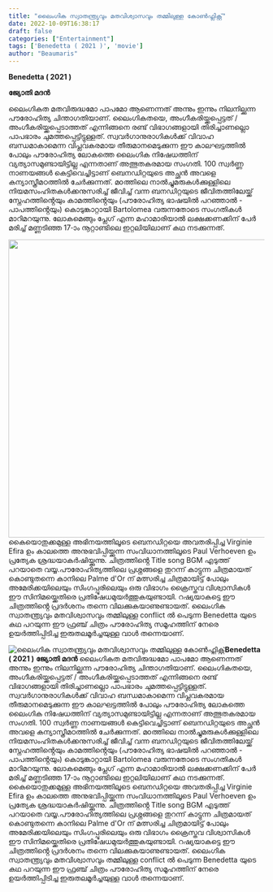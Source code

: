 ```yaml
---
title: "ലൈംഗിക സ്വാതന്ത്ര്യവും മതവിശ്വാസവും തമ്മിലുള്ള കോൺഫ്ലിക്റ്റ്"
date: 2022-10-09T16:38:17
draft: false
categories: ["Entertainment"]
tags: ['Benedetta ( 2021 )', 'movie']
author: "Beaumaris"
---
```


<strong>Benedetta ( 2021 )</strong>

<strong>ജ്യോതി മദൻ</strong>

ലൈംഗികത മതവിരുദ്ധമോ പാപമോ ആണെന്നത് അന്നും ഇന്നും നിലനില്ക്കുന്ന പൗരോഹിത്യ ചിന്താഗതിയാണ്. ലൈംഗികതയെ, അംഗീകരിയ്ക്കപ്പെട്ടത് / അംഗീകരിയ്ക്കപ്പെടാത്തത് എന്നിങ്ങനെ രണ്ട് വിഭാഗങ്ങളായി തിരിച്ചാണല്ലൊ പാപഭാരം ചുമത്തപ്പെട്ടിട്ടുള്ളത്. സ്വവർഗാനുരാഗികൾക്ക് വിവാഹ ബന്ധമാകാമെന്ന വിപ്ലവകരമായ തീരുമാനമെടുക്കുന്ന ഈ കാലഘട്ടത്തിൽ പോലും പൗരോഹിത്യ ലോകത്തെ ലൈംഗിക നിഷേധത്തിന് വ്യത്യാസമുണ്ടായിട്ടില്ല എന്നതാണ് അത്ഭുതകരമായ സംഗതി. 100 സ്വർണ്ണ നാണയങ്ങൾ കെട്ടിവെച്ചിട്ടാണ് ബെനഡിറ്റയുടെ അച്ഛൻ അവളെ കന്യാസ്ത്രീമഠത്തിൽ ചേർക്കുന്നത്. മoത്തിലെ നാൽച്ചുമരുകൾക്കുള്ളിലെ നിയമസംഹിതകൾക്കനുസരിച്ച് ജീവിച്ച് വന്ന ബനഡിറ്റയുടെ ജീവിതത്തിലേയ്ക്ക് സ്നേഹത്തിൻ്റെയും കാമത്തിൻ്റെയും (പൗരോഹിത്യ ഭാഷയിൽ പറഞ്ഞാൽ - പാപത്തിൻ്റെയും) കൊടുങ്കാറ്റായി Bartolomea വരുന്നതോടെ സംഗതികൾ മാറിമറയുന്നു. ലോകമെങ്ങും പ്ലേഗ് എന്ന മഹാമാരിയാൽ ലക്ഷക്കണക്കിന് പേർ മരിച്ച് മണ്ണടിഞ്ഞ 17-ാം നൂറ്റാണ്ടിലെ ഇറ്റലിയിലാണ് കഥ നടക്കുന്നത്.

<img class="size-full wp-image-354027 aligncenter" src="https://cdn.boolokam.com/articles/2022/10/eet3.jpg" alt="" width="800" height="587" />കൈയൊതുക്കമുള്ള അഭിനയത്തിലൂടെ ബെനഡിറ്റയെ അവതരിപ്പിച്ച Virginie Efira ഉം കാലത്തെ അനുഭവിപ്പിയ്ക്കുന്ന സംവിധാനത്തിലൂടെ Paul Verhoeven ഉം പ്രത്യേക ശ്രദ്ധയാകർഷിയ്ക്കുന്നു. ചിത്രത്തിൻ്റെ Title song BGM എടുത്ത് പറയാതെ വയ്യ.പൗരോഹിത്യത്തിലെ പ്രശ്നങ്ങളെ തുറന്ന് കാട്ടുന്ന ചിത്രമായത് കൊണ്ടുതന്നെ കാനിലെ Palme d'Or ന് മത്സരിച്ച ചിത്രമായിട്ട് പോലും അമേരിക്കയിലെയും സിംഗപ്പൂരിലെയും ഒരു വിഭാഗം ക്രൈസ്തവ വിശ്വാസികൾ ഈ സിനിമയ്ക്കെതിരെ പ്രതിഷേധമുയർത്തുകയുണ്ടായി. റഷ്യയാകട്ടെ ഈ ചിത്രത്തിൻ്റെ പ്രദർശനം തന്നെ വിലക്കുകയാണുണ്ടായത്. ലൈംഗിക സ്വാതന്ത്ര്യവും മതവിശ്വാസവും തമ്മിലുള്ള conflict ൽ പെടുന്ന Benedetta യുടെ കഥ പറയുന്ന ഈ ഫ്രഞ്ച് ചിത്രം പൗരോഹിത്യ സമൂഹത്തിന് നേരെ ഉയർത്തിപ്പിടിച്ച ഇരുതലമൂർച്ചയുള്ള വാൾ തന്നെയാണ്.


![ലൈംഗിക സ്വാതന്ത്ര്യവും മതവിശ്വാസവും തമ്മിലുള്ള കോൺഫ്ലിക്റ്റ്](https://cdn.boolokam.com/articles/2022/10/eet3.jpg)**Benedetta ( 2021 )** **ജ്യോതി മദൻ** ലൈംഗികത മതവിരുദ്ധമോ പാപമോ ആണെന്നത് അന്നും ഇന്നും നിലനില്ക്കുന്ന പൗരോഹിത്യ ചിന്താഗതിയാണ്. ലൈംഗികതയെ, അംഗീകരിയ്ക്കപ്പെട്ടത് / അംഗീകരിയ്ക്കപ്പെടാത്തത് എന്നിങ്ങനെ രണ്ട് വിഭാഗങ്ങളായി തിരിച്ചാണല്ലൊ പാപഭാരം ചുമത്തപ്പെട്ടിട്ടുള്ളത്. സ്വവർഗാനുരാഗികൾക്ക് വിവാഹ ബന്ധമാകാമെന്ന വിപ്ലവകരമായ തീരുമാനമെടുക്കുന്ന ഈ കാലഘട്ടത്തിൽ പോലും പൗരോഹിത്യ ലോകത്തെ ലൈംഗിക നിഷേധത്തിന് വ്യത്യാസമുണ്ടായിട്ടില്ല എന്നതാണ് അത്ഭുതകരമായ സംഗതി. 100 സ്വർണ്ണ നാണയങ്ങൾ കെട്ടിവെച്ചിട്ടാണ് ബെനഡിറ്റയുടെ അച്ഛൻ അവളെ കന്യാസ്ത്രീമഠത്തിൽ ചേർക്കുന്നത്. മoത്തിലെ നാൽച്ചുമരുകൾക്കുള്ളിലെ നിയമസംഹിതകൾക്കനുസരിച്ച് ജീവിച്ച് വന്ന ബനഡിറ്റയുടെ ജീവിതത്തിലേയ്ക്ക് സ്നേഹത്തിൻ്റെയും കാമത്തിൻ്റെയും (പൗരോഹിത്യ ഭാഷയിൽ പറഞ്ഞാൽ - പാപത്തിൻ്റെയും) കൊടുങ്കാറ്റായി Bartolomea വരുന്നതോടെ സംഗതികൾ മാറിമറയുന്നു. ലോകമെങ്ങും പ്ലേഗ് എന്ന മഹാമാരിയാൽ ലക്ഷക്കണക്കിന് പേർ മരിച്ച് മണ്ണടിഞ്ഞ 17-ാം നൂറ്റാണ്ടിലെ ഇറ്റലിയിലാണ് കഥ നടക്കുന്നത്. കൈയൊതുക്കമുള്ള അഭിനയത്തിലൂടെ ബെനഡിറ്റയെ അവതരിപ്പിച്ച Virginie Efira ഉം കാലത്തെ അനുഭവിപ്പിയ്ക്കുന്ന സംവിധാനത്തിലൂടെ Paul Verhoeven ഉം പ്രത്യേക ശ്രദ്ധയാകർഷിയ്ക്കുന്നു. ചിത്രത്തിൻ്റെ Title song BGM എടുത്ത് പറയാതെ വയ്യ.പൗരോഹിത്യത്തിലെ പ്രശ്നങ്ങളെ തുറന്ന് കാട്ടുന്ന ചിത്രമായത് കൊണ്ടുതന്നെ കാനിലെ Palme d'Or ന് മത്സരിച്ച ചിത്രമായിട്ട് പോലും അമേരിക്കയിലെയും സിംഗപ്പൂരിലെയും ഒരു വിഭാഗം ക്രൈസ്തവ വിശ്വാസികൾ ഈ സിനിമയ്ക്കെതിരെ പ്രതിഷേധമുയർത്തുകയുണ്ടായി. റഷ്യയാകട്ടെ ഈ ചിത്രത്തിൻ്റെ പ്രദർശനം തന്നെ വിലക്കുകയാണുണ്ടായത്. ലൈംഗിക സ്വാതന്ത്ര്യവും മതവിശ്വാസവും തമ്മിലുള്ള conflict ൽ പെടുന്ന Benedetta യുടെ കഥ പറയുന്ന ഈ ഫ്രഞ്ച് ചിത്രം പൗരോഹിത്യ സമൂഹത്തിന് നേരെ ഉയർത്തിപ്പിടിച്ച ഇരുതലമൂർച്ചയുള്ള വാൾ തന്നെയാണ്.
